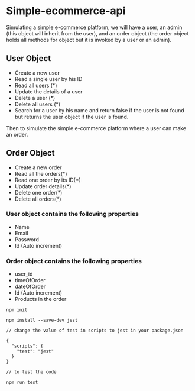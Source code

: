 # Simple-ecommerce-api
Simulating a simple e-commerce platform, we will have a user, an admin (this object will inherit from the user), and an order object (the order object holds all methods for object but it is invoked by a user or an admin).

## User Object
- Create a new user
- Read a single user by his ID
- Read all users  (*)
- Update the details of a user
- Delete a user (*)
- Delete all users (*)
- Search for a user by his name and return false if the user is not found but returns the user object if the user is found.

Then to simulate the simple e-commerce platform where a user can make an order.

## Order Object
- Create a new order
- Read all the orders(*)
- Read one order by its ID(*)
- Update order details(*)
- Delete one order(*)
- Delete all orders(*)


### User object contains the following properties
- Name
- Email
- Password
- Id (Auto increment)

### Order object contains the following properties
- user_id
- timeOfOrder
- dateOfOrder
- Id (Auto increment)
- Products in the order

```
npm init

npm install --save-dev jest

// change the value of test in scripts to jest in your package.json

{
  "scripts": {
    "test": "jest"
  }
}

// to test the code 

npm run test

```
